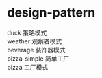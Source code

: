 # design-pattern

duck 策略模式 <br>
weather 观察者模式 <br>
beverage 装饰器模式 <br>
pizza-simple 简单工厂 <br>
pizza 工厂模式 <br>
